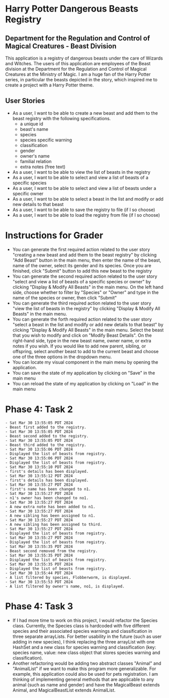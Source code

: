 # Harry Potter Dangerous Beasts Registry

## Department for the Regulation and Control of Magical Creatures - Beast Division

This application is a registry of dangerous beasts under the care of Wizards and Witches. 
The users of this application are employees of the Beast division at the Department for the Regulation and Control of 
Magical Creatures at the Ministry of Magic. I am a huge fan of the Harry Potter series, in particular the beasts
depicted in the story, which inspired me to create a project with a Harry Potter theme.

## User Stories
- As a user, I want to be able to create a new beast and add them to the beast registry with the following specifications.
    - a unique id
    - beast's name
    - species
    - species specific warning
    - classification
    - gender
    - owner's name
    - familial relation
    - extra notes (free text)
- As a user, I want to be able to view the list of beasts in the registry
- As a user, I want to be able to select and view a list of beasts of a specific species
- As a user, I want to be able to select and view a list of beasts under a specific owner
- As a user, I want to be able to select a beast in the list and modify or add new details to that beast
- As a user, I want to be able to save the registry to file (if I so choose)
- As a user, I want to be able to load the registry from file (if I so choose)

# Instructions for Grader
- You can generate the first required action related to the user story "creating a new beast and add them to the beast
registry" by clicking "Add Beast" button in the main menu, then enter the name of the beast, name of the owner, 
select its gender and its species. Once you are finished, click "Submit" button to add this new beast to the registry
- You can generate the second required action related to the user story "select and view a list of beasts of a specific 
species or owner" by clicking "Display & Modify All Beasts" in the main menu. On the left hand side, choose whether to 
filter by "Species" or "Owner" and type in the name of the species or owner, then click "Submit"
- You can generate the third required action related to the user story "view the list of beasts in the registry" by
clicking "Display & Modify All Beasts" in the main menu.
- You can generate the forth required action related to the user story "select a beast in the list and modify or add 
new details to that beast" by clicking "Display & Modify All Beasts" in the main menu. Select the beast that you
wish to modify and click on "Modify Beast Details". On the right-hand side, type in the new beast name, owner name, or 
extra notes if you wish. If you would like to add new parent, sibling, or offspring, select another beast to add to the
current beast and choose one of the three options in the dropdown menu.
- You can locate my visual component in the main menu by opening the application.
- You can save the state of my application by clicking on "Save" in the main menu
- You can reload the state of my application by clicking on "Load" in the main menu

# Phase 4: Task 2
````
- Sat Mar 30 13:55:05 PDT 2024
- Beast first added to the registry.
- Sat Mar 30 13:55:05 PDT 2024
- Beast second added to the registry.
- Sat Mar 30 13:55:05 PDT 2024
- Beast third added to the registry.
- Sat Mar 30 13:55:06 PDT 2024
- Displayed the list of beasts from registry.
- Sat Mar 30 13:55:06 PDT 2024
- Displayed the list of beasts from registry.
- Sat Mar 30 13:55:10 PDT 2024
- first's details has been displayed.
- Sat Mar 30 13:55:12 PDT 2024
- first's details has been displayed.
- Sat Mar 30 13:55:27 PDT 2024
- first's name has been changed to n1.
- Sat Mar 30 13:55:27 PDT 2024
- n1's owner has been changed to no1.
- Sat Mar 30 13:55:27 PDT 2024
- A new extra note has been added to n1.
- Sat Mar 30 13:55:27 PDT 2024
- A new sibling has been assigned to n1.
- Sat Mar 30 13:55:27 PDT 2024
- A new sibling has been assigned to third.
- Sat Mar 30 13:55:27 PDT 2024
- Displayed the list of beasts from registry.
- Sat Mar 30 13:55:27 PDT 2024
- Displayed the list of beasts from registry.
- Sat Mar 30 13:55:35 PDT 2024
- Beast second removed from the registry.
- Sat Mar 30 13:55:35 PDT 2024
- Displayed the list of beasts from registry.
- Sat Mar 30 13:55:35 PDT 2024
- Displayed the list of beasts from registry.
- Sat Mar 30 13:55:44 PDT 2024
- A list filtered by species, Flobberworm, is displayed.
- Sat Mar 30 13:55:53 PDT 2024
- A list filtered by owner's name, no1, is displayed.
````

# Phase 4: Task 3
- If I had more time to work on this project, I would refactor the Species class. Currently, the Species
class is hardcoded with five different species and their associated species warnings and classification in three 
separate arrayLists. For better usability in the future (such as user adding in new species), I think replacing the 
three arrayList with one HashSet and a new class for species warning and classification (key: species name, value: 
new class object that stores species warning and classification).
- Another refactoring would be adding two abstract classes "Animal" and "AnimalList" if we want to make this program 
more generalizable. For example, this application could also be used for pets registration. I am thinking of implementing general methods
that are applicable to any animal (such as name and gender) and have the MagicalBeast extends Animal, and MagicalBeastList
extends AnimalList.

[comment]:<> (An example of text with **bold** and *italic* fonts.)
